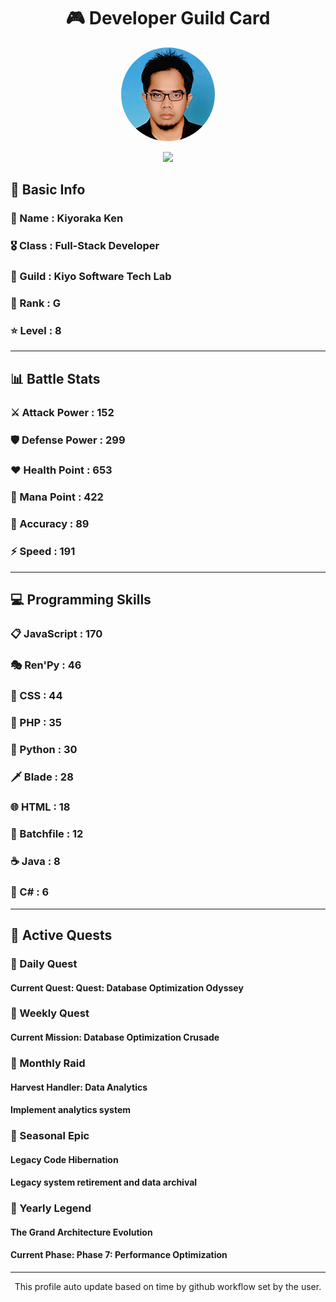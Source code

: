 <div align="center">

# 🎮 Developer Guild Card

<!-- Replace with your profile image -->
<img src="./assets/profile.png" width="150" height="150" style="border-radius: 50%"/>

![](https://komarev.com/ghpvc/?username=Kiyoraka&style=flat)
</div>

##  📌 Basic Info
### 👤 Name : Kiyoraka Ken
### 🎖️ Class : Full-Stack Developer
### 🎪 Guild : Kiyo Software Tech Lab 
### 🔰 Rank : G 
### ⭐ Level : 8

---
## 📊 Battle Stats

### ⚔️ Attack Power  : 152 
### 🛡️ Defense Power : 299 
### ❤️ Health Point  : 653 
### 🔮 Mana Point    : 422 
### 🎯 Accuracy      : 89 
### ⚡ Speed         : 191

---
## 💻 Programming Skills

### 📋 JavaScript : 170
### 🎭 Ren'Py : 46
### 🎨 CSS : 44
### 🐘 PHP : 35
### 🐍 Python : 30
### 🗡️ Blade : 28
### 🌐 HTML : 18
### 📝 Batchfile : 12
### ☕ Java : 8
### 🎯 C# : 6

---
## 📜 Active Quests

### 🌅 Daily Quest

#### Current Quest: Quest: Database Optimization Odyssey

### 📅 Weekly Quest
#### Current Mission: Database Optimization Crusade

### 🌙 Monthly Raid
#### Harvest Handler: Data Analytics
#### Implement analytics system

### 🌠 Seasonal Epic
#### Legacy Code Hibernation
#### Legacy system retirement and data archival

### 👑 Yearly Legend
#### The Grand Architecture Evolution
#### Current Phase: Phase 7: Performance Optimization

---
<div align="center">
  This profile auto update based on time by github workflow set by the user.
</div>